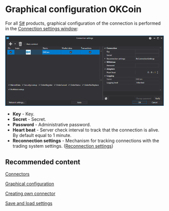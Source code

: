 # Graphical configuration OKCoin

For all [S\#](../../../../api.md) products, graphical configuration of the connection is performed in the [Connection settings window](../../../graphical_user_interface/connection_settings_window.md):

![API GUI Settings OKCoin](../../../../../images/api_gui_settings_okcoin.png)

- **Key** \- Key.
- **Secret** \- Secret.
- **Password** \- Administrative password.
- **Heart beat** \- Server check interval to track that the connection is alive. By default equal to 1 minute.
- **Reconnection settings** \- Mechanism for tracking connections with the trading system settings. ([Reconnection settings](../../reconnection_settings.md))

## Recommended content

[Connectors](../../../connectors.md)

[Graphical configuration](../../graphical_configuration.md)

[Creating own connector](../../creating_own_connector.md)

[Save and load settings](../../save_and_load_settings.md)
